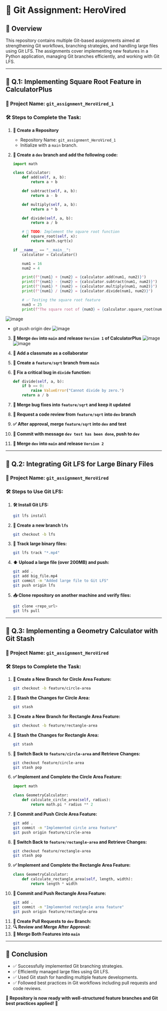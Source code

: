 # 🚀 Git Assignment: HeroVired

## 📌 Overview
This repository contains multiple Git-based assignments aimed at strengthening Git workflows, branching strategies, and handling large files using Git LFS. The assignments cover implementing new features in a Python application, managing Git branches efficiently, and working with Git LFS.

---

## 🧮 **Q.1: Implementing Square Root Feature in CalculatorPlus**

### **📂 Project Name:** `git_assignment_HeroVired_1`

### **🛠️ Steps to Complete the Task:**

1. **📁 Create a Repository**  
   - Repository Name: `git_assignment_HeroVired_1`
   - Initialize with a `main` branch.

2. **🌿 Create a `dev` branch and add the following code:**

   ```python
   import math
   
   class Calculator:
       def add(self, a, b):
           return a + b

       def subtract(self, a, b):
           return a - b

       def multiply(self, a, b):
           return a * b

       def divide(self, a, b):
           return a / b

       # 🚀 TODO: Implement the square root function
       def square_root(self, x):
           return math.sqrt(x)
   
   if __name__ == "__main__":
       calculator = Calculator()
   
       num1 = 16
       num2 = 4
   
       print(f"{num1} + {num2} = {calculator.add(num1, num2)}")
       print(f"{num1} - {num2} = {calculator.subtract(num1, num2)}")
       print(f"{num1} * {num2} = {calculator.multiply(num1, num2)}")
       print(f"{num1} / {num2} = {calculator.divide(num1, num2)}")
   
       # ✅ Testing the square root feature
       num3 = 25
       print(f"The square root of {num3} = {calculator.square_root(num3)}")
   ```
![image](https://github.com/user-attachments/assets/b9d4aa5b-d4fa-441e-9cd0-02237c5753f3)
   - git push origin dev
![image](https://github.com/user-attachments/assets/4724747e-5588-4e36-9218-41c00de17b5d)

3. **🔄 Merge `dev` into `main` and release `Version 1` of CalculatorPlus**
![image](https://github.com/user-attachments/assets/455a5920-3df5-4dcb-a298-49a09e6cc3f8)
![image](https://github.com/user-attachments/assets/a7f2a7cd-3987-475c-b73f-6e5cd39ef94f)

5. **👥 Add a classmate as a collaborator**
6. **🌱 Create a `feature/sqrt` branch from `main`**
7. **🐞 Fix a critical bug in `divide` function:**
   ```python
   def divide(self, a, b):
       if b == 0:
           raise ValueError("Cannot divide by zero.")
       return a / b
   ```
8. **🔀 Merge bug fixes into `feature/sqrt` and keep it updated**
9. **🔎 Request a code review from `feature/sqrt` into `dev` branch**
10. **✅ After approval, merge `feature/sqrt` into `dev` and test**
11. **📌 Commit with message `dev test has been done`, push to `dev`**
12. **🚀 Merge `dev` into `main` and release `Version 2`**

---

## 📂 **Q.2: Integrating Git LFS for Large Binary Files**

### **📌 Project Name:** `git_assignment_HeroVired`

### **🛠️ Steps to Use Git LFS:**

1. **🛠️ Install Git LFS:**
   ```sh
   git lfs install
   ```
2. **🌱 Create a new branch `lfs`**
   ```sh
   git checkout -b lfs
   ```
3. **📂 Track large binary files:**
   ```sh
   git lfs track "*.mp4"
   ```
4. **⬆️ Upload a large file (over 200MB) and push:**
   ```sh
   git add .
   git add big_file.mp4
   git commit -m "Added large file to Git LFS"
   git push origin lfs
   ```
5. **📥 Clone repository on another machine and verify files:**
   ```sh
   git clone <repo_url>
   git lfs pull
   ```

---

## 📐 **Q.3: Implementing a Geometry Calculator with Git Stash**

### **📌 Project Name:** `git_assignment_HeroVired`

### **🛠️ Steps to Complete the Task:**

1. **🌱 Create a New Branch for Circle Area Feature:**
   ```sh
   git checkout -b feature/circle-area
   ```
2. **📌 Stash the Changes for Circle Area:**
   ```sh
   git stash
   ```
3. **🌿 Create a New Branch for Rectangle Area Feature:**
   ```sh
   git checkout -b feature/rectangle-area
   ```
4. **📌 Stash the Changes for Rectangle Area:**
   ```sh
   git stash
   ```
5. **🔄 Switch Back to `feature/circle-area` and Retrieve Changes:**
   ```sh
   git checkout feature/circle-area
   git stash pop
   ```
6. **✅ Implement and Complete the Circle Area Feature:**
   ```python
   import math
   
   class GeometryCalculator:
       def calculate_circle_area(self, radius):
           return math.pi * radius ** 2
   ```
7. **📌 Commit and Push Circle Area Feature:**
   ```sh
   git add .
   git commit -m "Implemented circle area feature"
   git push origin feature/circle-area
   ```
8. **🔄 Switch Back to `feature/rectangle-area` and Retrieve Changes:**
   ```sh
   git checkout feature/rectangle-area
   git stash pop
   ```
9. **✅ Implement and Complete the Rectangle Area Feature:**
   ```python
   class GeometryCalculator:
       def calculate_rectangle_area(self, length, width):
           return length * width
   ```
10. **📌 Commit and Push Rectangle Area Feature:**
    ```sh
    git add .
    git commit -m "Implemented rectangle area feature"
    git push origin feature/rectangle-area
    ```
11. **🔄 Create Pull Requests to `dev` Branch:**
12. **🔍 Review and Merge After Approval:**
13. **🚀 Merge Both Features into `main`**

---

## 🎯 **Conclusion**
- ✅ Successfully implemented Git branching strategies.
- ✅ Efficiently managed large files using Git LFS.
- ✅ Used Git stash for handling multiple feature developments.
- ✅ Followed best practices in Git workflows including pull requests and code reviews.

**🎉 Repository is now ready with well-structured feature branches and Git best practices applied! 🚀**


